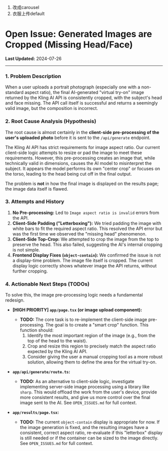 1. 改成carousel
2. 衣服上传default



# Open Issue: Generated Images are Cropped (Missing Head/Face)

**Last Updated:** 2024-07-26

---

### 1. Problem Description

When a user uploads a portrait photograph (especially one with a non-standard aspect ratio), the final AI-generated "virtual try-on" image returned by the Kling AI API is consistently cropped, with the subject's head and face missing. The API call itself is successful and returns a seemingly valid image, but the composition is incorrect.

### 2. Root Cause Analysis (Hypothesis)

The root cause is almost certainly in the **client-side pre-processing of the user's uploaded photo** before it is sent to the `/api/generate` endpoint.

The Kling AI API has strict requirements for image aspect ratio. Our current client-side logic attempts to resize or pad the image to meet these requirements. However, this pre-processing creates an image that, while technically valid in dimensions, causes the AI model to misinterpret the subject. It appears the model performs its own "center crop" or focuses on the torso, leading to the head being cut off in the final output.

The problem is **not** in how the final image is displayed on the results page; the image data itself is flawed.

### 3. Attempts and History

1.  **No Pre-processing:** Led to `Image aspect ratio is invalid` errors from the API.
2.  **Client-Side Padding ("Letterboxing"):** We tried padding the image with white bars to fit the required aspect ratio. This resolved the API error but was the first time we observed the "missing head" phenomenon.
3.  **Client-Side Top-Crop:** We attempted to crop the image from the top to preserve the head. This also failed, suggesting the AI's internal cropping is not simple.
4.  **Frontend Display Fixes (`object-contain`):** We confirmed the issue is not a display-time problem. The image file itself is cropped. The current display logic correctly shows whatever image the API returns, without further cropping.

### 4. Actionable Next Steps (TODOs)

To solve this, the image pre-processing logic needs a fundamental redesign.

- **[HIGH PRIORITY] `app/page.tsx` (or image upload component):**
    - **TODO:** The core task is to re-implement the client-side image pre-processing. The goal is to create a "smart crop" function. This function should:
        1.  Identify the most important region of the image (e.g., from the top of the head to the waist).
        2.  Crop and resize this region to precisely match the aspect ratio expected by the Kling AI API.
        3.  Consider giving the user a manual cropping tool as a more robust solution, allowing them to define the area for the virtual try-on.

- **`app/api/generate/route.ts`:**
    - **TODO:** As an alternative to client-side logic, investigate implementing server-side image processing using a library like `sharp`. This would offload the work from the user's device, provide more consistent results, and give us more control over the final image sent to the AI. See `OPEN_ISSUES.md` for full context.

- **`app/results/page.tsx`:**
    - **TODO:** The current `object-contain` display is appropriate for now. If the image generation is fixed, and the resulting images have a consistent, correct aspect ratio, re-evaluate if this "letterbox" display is still needed or if the container can be sized to the image directly. See `OPEN_ISSUES.md` for full context.

